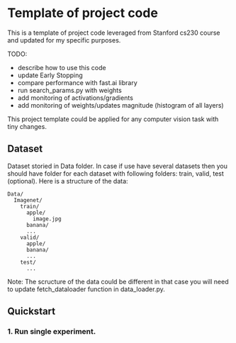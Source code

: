# Template of project code
This is a template of project code leveraged from Stanford cs230 course and updated for my specific purposes.

TODO:
- describe how to use this code
- update Early Stopping
- compare performance with fast.ai library
- run search_params.py with weights
- add monitoring of activations/gradients
- add monitoring of weights/updates magnitude (histogram of all layers)

This project template could be applied for any computer vision task with tiny changes.

## Dataset
Dataset storied in Data folder. In case if use have several datasets then you should have folder for each dataset with following folders: train, valid, test (optional). Here is a structure of the data:
```
Data/
  Imagenet/
    train/
      apple/
        image.jpg
      banana/
      ...
    valid/
      apple/
      banana/
      ...
    test/
      ...
```
Note: The scructure of the data could be different in that case you will need to update fetch_dataloader function in data_loader.py.

## Quickstart

### 1. Run single experiment.

